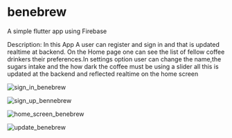 # benebrew
A simple flutter app using Firebase 

Description:
In this App A user can register and sign in and that is updated realtime at backend. On the Home page one can see the list of fellow coffee  drinkers their preferences.In settings option user can change the name,the sugars intake and the how dark the coffee must be using a slider all this is updated at the backend and reflected realtime on the home screen



![sign_in_benebrew](https://user-images.githubusercontent.com/80690099/115909798-a3c4f180-a489-11eb-9fb1-4826b7ad21bd.PNG)

![sign_up_bennebrew](https://user-images.githubusercontent.com/80690099/115909847-b50dfe00-a489-11eb-8bc9-596b3d0469fb.PNG)

![home_screen_benebrew](https://user-images.githubusercontent.com/80690099/115909834-afb0b380-a489-11eb-9dfa-33f3429f26d2.PNG)

![update_benebrew](https://user-images.githubusercontent.com/80690099/115909840-b2aba400-a489-11eb-9911-7ef0218371bb.PNG)






